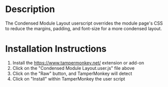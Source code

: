 # Description
The Condensed Module Layout userscript overrides the module page's CSS to reduce the margins, padding, and font-size for a more condensed layout.

# Installation Instructions
1. Install the https://www.tampermonkey.net/ extension or add-on
2. Click on the "Condensed Module Layout.user.js" file above
3. Click on the "Raw" button, and TamperMonkey will detect 
4. Click on "Install" within TamperMonkey the user script
